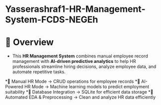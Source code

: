 # Yasserashraf1-HR-Management-System-FCDS-NEGEh
# 📌 Overview
* This **HR Management System** combines manual employee record management with **AI-driven predictive analytics** to help HR professionals streamline hiring decisions, analyze employee data, and automate repetitive tasks.

*🔹 Manual HR Mode → CRUD operations for employee records
*🔹 AI-Powered HR Mode → Machine learning models to predict employment suitability
*🔹 Database Integration → SQLite for efficient data storage
*🔹 Automated EDA & Preprocessing → Clean and analyze HR data efficiently
